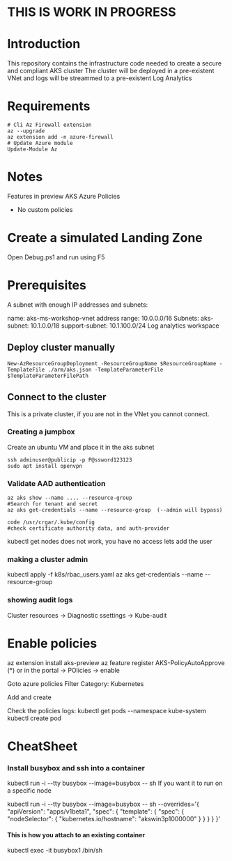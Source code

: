 # THIS IS WORK IN PROGRESS
# Introduction 
This repository contains the infrastructure code needed to create a secure and compliant AKS cluster
The cluster will be deployed in a pre-existent VNet and logs will be streammed to a pre-existent Log Analytics

# Requirements
```
# Cli Az Firewall extension
az --upgrade
az extension add -n azure-firewall
# Update Azure module
Update-Module Az
```

# Notes
Features in preview
AKS Azure Policies
  - No custom policies

# Create a simulated Landing Zone
Open Debug.ps1 and run using F5

# Prerequisites
A subnet with enough IP addresses and subnets:

name: aks-ms-workshop-vnet
address range: 10.0.0.0/16
Subnets:
    aks-subnet: 10.1.0.0/18
    support-subnet: 10.1.100.0/24
Log analytics workspace

## Deploy cluster manually
```
New-AzResourceGroupDeployment -ResourceGroupName $ResourceGroupName -TemplateFile ./arm/aks.json -TemplateParameterFile $TemplateParameterFilePath
```

## Connect to the cluster
This is a private cluster, if you are not in the VNet you cannot connect.

### Creating a jumpbox
Create an ubuntu VM and place it in the aks subnet

```
ssh adminuser@publicip -p P@ssword123123
sudo apt install openvpn

```

### Validate AAD authentication

```
az aks show --name .... --resource-group
#Search for tenant and secret
az aks get-credentials --name --resource-group  (--admin will bypass)

code /usr/crgar/.kube/config
#check certificate authority data, and auth-provider

```
kubectl get nodes
does not work, you have no access
lets add the user

### making a cluster admin
kubectl apply -f k8s/rbac_users.yaml
az aks get-credentials --name --resource-group 

### showing audit logs
Cluster resources -> Diagnostic ssettings -> Kube-audit

# Enable policies
az extension install aks-preview
az feature register AKS-PolicyAutoApprove (*)
or in the portal -> POlicies -> enable

Goto azure policies
Filter Category: Kubernetes

Add and create

Check the policies logs:
kubectl get pods --namespace kube-system
kubectl create pod 

# CheatSheet

### Install busybox and ssh into a container
kubectl run -i --tty busybox --image=busybox -- sh
If you want it to run on a specific node

kubectl run -i --tty busybox --image=busybox -- sh --overrides='{ "apiVersion": "apps/v1beta1", "spec": { "template": { "spec": { "nodeSelector": { "kubernetes.io/hostname": "akswin3p1000000" } } } } }'

#### This is how you attach to an existing container
 kubectl exec -it busybox1 /bin/sh